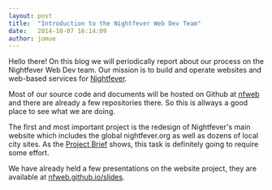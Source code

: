 ```yaml
---
layout: post
title:  "Introduction to the Nightfever Web Dev Team"
date:   2014-10-07 16:14:09
author: jomue
---
```

Hello there! On this blog we will periodically report about our process on the Nightfever Web Dev team. Our mission is to build and operate websites and web-based services for [Nightfever](http://nightfever.org).

Most of our source code and documents will be hosted on Github at [nfweb](https://github.com/nfweb) and there are already a few repositories there. So this is allways a good place to see what we are doing.

The first and most important project is the redesign of Nightfever's main website which includes the global nightfever.org as well as dozens of local city sites. As the [Project Brief](https://github.com/nfweb/nfweb-concept/blob/master/project-brief.md) shows, this task is definitely going to require some effort.

We have already held a few presentations on the website project, they are available at [nfweb.github.io/slides](http://nfweb.github.io/slides).